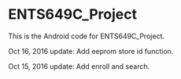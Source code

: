 # ENTS649C_Project
This is the Android code for ENTS649C_Project.

Oct 16, 2016 update:
Add eeprom store id function.

Oct 15, 2016 update:
Add enroll and search.
